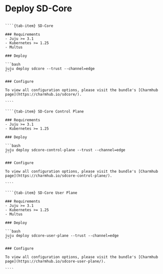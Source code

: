 # Deploy SD-Core

`````{tab-set}

````{tab-item} SD-Core

### Requirements
- Juju >= 3.1
- Kubernetes >= 1.25
- Multus

### Deploy

```bash
juju deploy sdcore --trust --channel=edge
```

### Configure

To view all configuration options, please visit the bundle's [Charmhub page](https://charmhub.io/sdcore/).

````

````{tab-item} SD-Core Control Plane

### Requirements
- Juju >= 3.1
- Kubernetes >= 1.25

### Deploy

```bash
juju deploy sdcore-control-plane --trust --channel=edge
```

### Configure

To view all configuration options, please visit the bundle's [Charmhub page](https://charmhub.io/sdcore-control-plane/).

````

````{tab-item} SD-Core User Plane

### Requirements
- Juju >= 3.1
- Kubernetes >= 1.25
- Multus

### Deploy

```bash
juju deploy sdcore-user-plane --trust --channel=edge
```

### Configure

To view all configuration options, please visit the bundle's [Charmhub page](https://charmhub.io/sdcore-user-plane/).

````

`````
